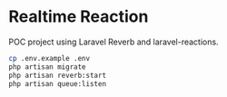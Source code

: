 # Realtime Reaction

POC project using Laravel Reverb and laravel-reactions.

```bash
cp .env.example .env
php artisan migrate
php artisan reverb:start
php artisan queue:listen
```

